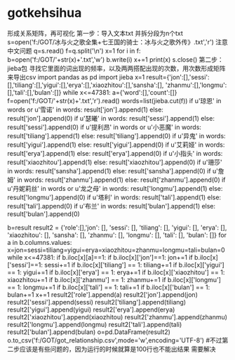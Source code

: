# gotkehsihua
形成关系矩阵，再可视化
第一步：导入文本txt 并拆分段为n个txt
s=open('f:/GOT/冰与火之歌全集+七王国的骑士：冰与火之歌外传》.txt','r') 注意 中文问题
q=s.read()
f=q.split('\n')
x=1
for i in f:
    b=open('f:/GOT/'+str(x)+'.txt','w')
    b.write(i)
    x+=1
    print(x)
s.close()
第二步：jieba包 寻找它里面的词出现的频率，以及两两搭配出现的次数，用次数形成矩阵来导出csv
import pandas as pd
import jieba
x=1
result={'jon':[],'sessi':[],'tiliang':[],'yigui':[],'erya':[],'xiaozhitou':[],'sansha':[],
        'zhanmu':[],'longmu':[],'tali':[],'bulan':[]}
while x<=47381:
    a={'word':[],'count':[]}
    f=open('f:/GOT/'+str(x)+'.txt','r').read()
    words=list(jieba.cut(f))
    if u'琼恩' in words or u'雪诺' in words:
        result['jon'].append(1)
    else:
        result['jon'].append(0)
    if u'瑟曦' in words:
        result['sessi'].append(1)
    else:
        result['sessi'].append(0)
    if u'提利昂' in words or u'小恶魔' in words:
        result['tiliang'].append(1)
    else:
        result['tiliang'].append(0)
    if u'异鬼' in words:
        result['yigui'].append(1)
    else:
        result['yigui'].append(0)
    if u'艾莉娅' in words:
        result['erya'].append(1)
    else:
        result['erya'].append(0)
    if u'小指头' in words:
        result['xiaozhitou'].append(1)
    else:
        result['xiaozhitou'].append(0)
    if u'珊莎' in words:
        result['sansha'].append(1)
    else:
        result['sansha'].append(0)
    if u'詹姆' in words:
        result['zhanmu'].append(1)
    else:
        result['zhanmu'].append(0)
    if u'丹妮莉丝' in words or u'龙之母' in words:
        result['longmu'].append(1)
    else:
        result['longmu'].append(0)
    if u'塔利' in words:
        result['tali'].append(1)
    else:
        result['tali'].append(0)
    if u'布兰' in words:
        result['bulan'].append(1)
    else:
        result['bulan'].append(0)

b=result
result2 = {'role':[],'jon': [], 'sessi': [], 'tiliang': [], 'yigui': [], 'erya': [], 'xiaozhitou': [], 'sansha': [],
          'zhanmu': [], 'longmu': [], 'tali': [], 'bulan': []}
for a in b.columns.values:
    x=jon=sessi=tiliang=yigui=erya=xiaozhitou=zhanmu=longmu=tali=bulan=0
    while x<=47381:
        if b.iloc[x][a]==1:
            if b.iloc[x]['jon']==1:
                jon+=1
            if b.iloc[x]['sessi']==1:
                sessi+=1
            if b.iloc[x]['tiliang'] == 1:
                tiliang+=1
            if b.iloc[x]['yigui'] == 1:
                yigui+=1
            if b.iloc[x]['erya'] == 1:
                erya+=1
            if b.iloc[x]['xiaozhitou'] == 1:
                xiaozhitou+=1
            if b.iloc[x]['zhanmu'] == 1:
                zhanmu+=1
            if b.iloc[x]['longmu'] == 1:
                longmu+=1
            if b.iloc[x]['tali'] == 1:
                tali+=1
            if b.iloc[x]['bulan'] == 1:
                bulan+=1
        x+=1
    result2['role'].append(a)
    result2['jon'].append(jon)
    result2['sessi'].append(sessi)
    result2['tiliang'].append(tiliang)
    result2['yigui'].append(yigui)
    result2['erya'].append(erya)
    result2['xiaozhitou'].append(xiaozhitou)
    result2['zhanmu'].append(zhanmu)
    result2['longmu'].append(longmu)
    result2['tali'].append(tali)
    result2['bulan'].append(bulan)
o=pd.DataFrame(result2)
o.to_csv('f:/GOT/got_relationship.csv',mode='w',encoding='UTF-8')
#不过第二步应该是有些问题的，因为运行的时候就算是100行也不能出结果 需要解决
